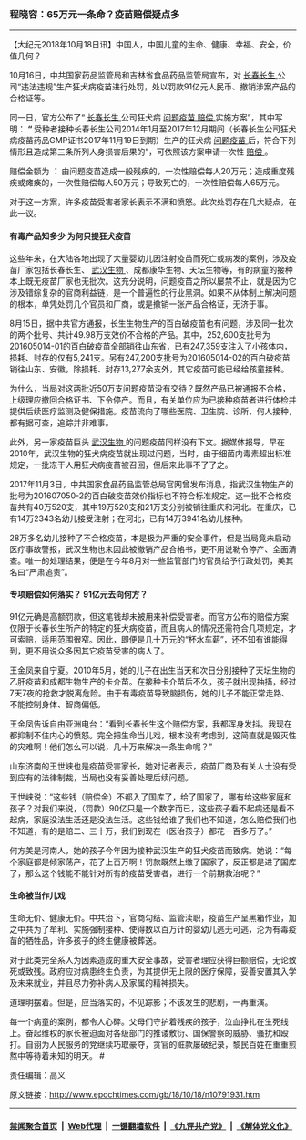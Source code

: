 ### 程晓容：65万元一条命？疫苗赔偿疑点多
------------------------

<p>
 【大纪元2018年10月18日讯】中国人，中国儿童的生命、健康、幸福、安全，价值几何？
</p>
<p>
 10月16日，中共国家药品监管局和吉林省食品药品监管局宣布，对
 <a href="http://www.epochtimes.com/gb/tag/%E9%95%BF%E6%98%A5%E9%95%BF%E7%94%9F.html">
  长春长生
 </a>
 公司“违法违规”生产狂犬病疫苗进行处罚，处以罚款91亿元人民币、撤销涉案产品的合格证等。
</p>
<p>
 同一日，官方公布了“
 <a href="http://www.epochtimes.com/gb/tag/%E9%95%BF%E6%98%A5%E9%95%BF%E7%94%9F.html">
  长春长生
 </a>
 公司狂犬病
 <a href="http://www.epochtimes.com/gb/tag/%E9%97%AE%E9%A2%98%E7%96%AB%E8%8B%97.html">
  问题疫苗
 </a>
 <a href="http://www.epochtimes.com/gb/tag/%E8%B5%94%E5%81%BF.html">
  赔偿
 </a>
 实施方案”，其中写明：
 <strong>
  “
 </strong>
 受种者接种长春长生公司2014年1月至2017年12月期间（长春长生公司狂犬病疫苗药品GMP证书2017年11月19日到期）生产的狂犬病
 <a href="http://www.epochtimes.com/gb/tag/%E9%97%AE%E9%A2%98%E7%96%AB%E8%8B%97.html">
  问题疫苗
 </a>
 后，符合下列情形且造成第三条所列人身损害后果的”，可依照该方案申请一次性
 <a href="http://www.epochtimes.com/gb/tag/%E8%B5%94%E5%81%BF.html">
  赔偿
 </a>
 。
</p>
<p>
 赔偿金额为
 <strong>
  ：
 </strong>
 由问题疫苗造成一般残疾的，一次性赔偿每人20万元；造成重度残疾或瘫痪的，一次性赔偿每人50万元；导致死亡的，一次性赔偿每人65万元。
</p>
<p>
 对于这一方案，许多疫苗受害者家长表示不满和愤怒。此次处罚存在几大疑点，在此一议。
</p>
<h4>
 <strong>
  有毒产品知多少 为何只提狂犬疫苗
 </strong>
</h4>
<p>
 这些年来，在大陆各地出现了大量婴幼儿因注射疫苗而死亡或病发的案例，涉及疫苗厂家包括长春长生、
 <a href="http://www.epochtimes.com/gb/tag/%E6%AD%A6%E6%B1%89%E7%94%9F%E7%89%A9.html">
  武汉生物
 </a>
 、成都康华生物、天坛生物等，有的病童的接种本上既无疫苗厂家也无批次。这充分说明，问题疫苗之所以屡禁不止，就是因为它涉及错综复杂的官商利益链，是一个普遍性的行业黑洞。如果不从体制上解决问题的根本，单凭处罚几个官员和厂商，或是撤销一张产品合格证，无济于事。
</p>
<p>
 8月15日，据中共官方通报，长生生物生产的百白破疫苗也有问题，涉及同一批次的两个批号、共计49.98万支效价不合格的产品。其中，252,600支批号为201605014-01的百白破疫苗全部销往山东省，已有247,359支注入了小孩体内，损耗、封存的仅有5,241支。另有247,200支批号为201605014-02的百白破疫苗销往山东、安徽，除损耗、封存13,277余支外，其它疫苗可能已经给孩童接种。
</p>
<p>
 为什么，当局对这两批近50万支问题疫苗没有交待？既然产品已被通报不合格，上级理应撤回合格证书、下令停产。而且，有关单位应为已接种疫苗者进行体检并提供后续医疗监测及健保措施。疫苗流向了哪些医院、卫生院、诊所，何人接种，都有据可查，追踪并非难事。
</p>
<p>
 此外，另一家疫苗巨头
 <a href="http://www.epochtimes.com/gb/tag/%E6%AD%A6%E6%B1%89%E7%94%9F%E7%89%A9.html">
  武汉生物
 </a>
 的问题疫苗同样没有下文。据媒体报导，早在2010年，武汉生物的狂犬病疫苗就出现过问题，当时，由于细菌内毒素超出标准规定，一批冻干人用狂犬病疫苗被召回，但后来此事不了了之。
</p>
<p>
 2017年11月3日，中共国家食品药品监管总局官网曾发布消息，指武汉生物生产的批号为201607050-2的百白破疫苗效价指标也不符合标准规定。这一批不合格疫苗共有40万520支，其中19万520支和21万支分别被销往重庆和河北。在重庆，已有14万2343名幼儿接受注射；在河北，已有14万3941名幼儿接种。
</p>
<p>
 28万多名幼儿接种了不合格疫苗，本是极为严重的安全事件，但是当局竟未启动医疗事故警报，武汉生物也未因此被撤销产品合格书，更不用说勒令停产、全面清查。唯一的处理结果，便是在今年8月对一些监管部门的官员给予行政处罚，美其名曰“严肃追责”。
</p>
<h4>
 <strong>
  专项赔偿如何落实？
 </strong>
 <strong>
  91亿元去向何方？
 </strong>
</h4>
<p>
 91亿元确是高额罚款，但这笔钱却未被用来补偿受害者。而官方公布的赔偿方案仅限于长春长生所产的特定的狂犬病疫苗，而且病人的情况还需符合几项规定，才可索赔，适用范围很窄。因此，即便是几十万元的“杯水车薪”，还不知有谁能得到，更不用说众多因其它疫苗受害的病人了。
</p>
<p>
 王金凤来自宁夏。2010年5月，她的儿子在出生当天和次日分别接种了天坛生物的乙肝疫苗和成都生物生产的卡介苗。在接种卡介苗后不久，孩子就出现抽搐，经过7天7夜的抢救才脱离危险。由于有毒疫苗导致脑损伤，她的儿子不能正常走路、不能控制身体、智商偏低。
</p>
<p>
 王金凤告诉自由亚洲电台：“看到长春长生这个赔偿方案，我都浑身发抖。我现在都抑制不住内心的愤怒。完全把生命当儿戏，根本没有考虑到，这简直就是毁灭性的灾难啊！他们怎么可以说，几十万来解决一条生命呢？”
</p>
<p>
 山东济南的王世峡也是疫苗受害家长，她对记者表示，疫苗厂商及有关人士没有受到应有的法律制裁，当局也没有妥善处理后续问题。
</p>
<p>
 王世峡说：“这些钱（赔偿金）不都入了国库了，给了国家了，哪有给这些家庭和孩子？对我们来说，（罚款）90亿只是一个数字而已，这些孩子看不起病还是看不起病，家庭没法生活还是没法生活。这些钱给谁了我们也不知道，怎么赔偿我们也不知道，有的是赔二、三十万，我们到现在（医治孩子）都花一百多万了。”
</p>
<p>
 何方美是河南人，她的孩子今年因为接种武汉生产的狂犬疫苗而致病。她说：“每个家庭都是倾家荡产，花了上百万啊！罚款既然上缴了国家了，反正都是进了国库了，那么这个钱能不能针对所有的疫苗受害者，进行一个前期救治呢？”
</p>
<h4>
 <strong>
  生命被当作儿戏
 </strong>
</h4>
<p>
 生命无价、健康无价。中共治下，官商勾结、监管渎职，疫苗生产呈黑箱作业，加之中共为了牟利、实施强制接种、使得数以百万计的婴幼儿逃无可逃，沦为有毒疫苗的牺牲品，许多孩子的终生健康被葬送。
</p>
<p>
 对于此类完全系人为因素造成的重大安全事故，受害者理应获得巨额赔偿，无论致死或致残。政府应对病患终生负责，为其提供无上限的医疗保障，妥善安置其入学及未来就业，并且尽力弥补病人及家属的精神损失。
</p>
<p>
 道理明摆着。但是，应当落实的，不见踪影；不该发生的悲剧，一再重演。
</p>
<p>
 每一个病童的案例，都令人心碎。父母们守护着残疾的孩子，泣血挣扎在生死线上。奋起维权的家长被迫面对各级部门的推诿敷衍、国保警察的威胁、骚扰和殴打。自诩为人民服务的党继续巧取豪夺，贪官的赃款屡破纪录，黎民百姓在重重煎熬中等待着未知的明天。 #
</p>
<p>
 责任编辑：高义
</p>

原文链接：http://www.epochtimes.com/gb/18/10/18/n10791931.htm


------------------------
#### [禁闻聚合首页](https://github.com/gfw-breaker/banned-news/blob/master/README.md) &nbsp;|&nbsp; [Web代理](https://github.com/gfw-breaker/open-proxy/blob/master/README.md) &nbsp;|&nbsp; [一键翻墙软件](https://github.com/gfw-breaker/nogfw/blob/master/README.md) &nbsp;|&nbsp; [《九评共产党》](https://github.com/gfw-breaker/9ping.md/blob/master/README.md#九评之一评共产党是什么) &nbsp;|&nbsp; [《解体党文化》](https://github.com/gfw-breaker/jtdwh.md/blob/master/README.md#绪论)